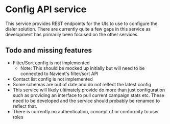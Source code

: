 # Config API service

This service provides REST endpoints for the UIs to use to configure the dialer solution. There are currently quite a few gaps in this service as development has primarily been focused on the other services.

## Todo and missing features

* Filter/Sort config is not implemented
  * Note: This should be mocked up initially but will need to be connected to Navient's filter/sort API
* Contact list config is not implemented
* Some schemas are out of date and do not relfect the latest config
* This service will likely ultimately provide do more than just configuration such as providing an interface to pull current campaign stats etc. These need to be developed and the service should probably be renamed to reflect that.
* There is currently no authentication, concept of or conformity to user roles

